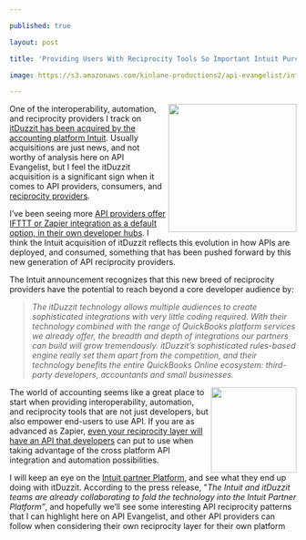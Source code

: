 ---
published: true
layout: post
title: 'Providing Users With Reciprocity Tools So Important Intuit Purchases itDuzzit'
image: https://s3.amazonaws.com/kinlane-productions2/api-evangelist/intuit/intuitbig.png
---

<p><a href="https://developer.intuit.com"><img src="https://s3.amazonaws.com/kinlane-productions2/api-evangelist/intuit/intuitbig.png" alt="" width="225" align="right" /></a>
<p>One of the interoperability, automation, and reciprocity providers I track on <a href="https://developer.intuit.com/blog/2014/08/13/intuit-acquires-itduzzit-syncing-data-between-cloud-apps-gets-easier">itDuzzit has been acquired by the accounting platform Intuit</a>.  Usually acquisitions are just news, and not worthy of analysis here on API Evangelist, but I feel the itDuzzit acquisition is a significant sign when it comes to API providers, consumers, and <a href="http://reciprocity.apievangelist.com/companies.html">reciprocity providers</a>.
<p>I&rsquo;ve been seeing more <a href="http://apievangelist.com/2014/03/13/api-management-adding-reciprocity-building-blocks/">API providers offer IFTTT or Zapier integration as a default option, in their own developer hubs</a>. I think the Intuit acquisition of itDuzzit reflects this evolution in how APIs are deployed, and consumed, something that has been pushed forward by this new generation of API reciprocity providers.
<p>The Intuit announcement recognizes that this new breed of reciprocity providers have the potential to reach beyond a core developer audience by:
<blockquote><em>The itDuzzit technology allows multiple audiences to create sophisticated integrations with very little coding required.  With their technology combined with the range of QuickBooks platform services we already offer, the breadth and depth of integrations our partners can build will grow tremendously. itDuzzit&rsquo;s sophisticated rules-based engine really set them apart from the competition, and their technology benefits the entire QuickBooks Online ecosystem: third-party developers, accountants and small businesses.</em></blockquote>
<p><a href="http://cloud.itduzzit.com/"><img src="https://s3.amazonaws.com/kinlane-productions2/api-evangelist/intuit/itduzzit.jpeg" alt="" width="150" align="right" /></a>
<p>The world of accounting seems like a great place to start when providing interoperability, automation, and reciprocity tools that are not just developers, but also empower end-users to use API. If you are as advanced as Zapier, <a href="https://zapier.com/developer/">even your reciprocity layer will have an API that developers</a>&nbsp;can&nbsp;put to use when taking advantage of the cross platform API integration and automation possibilities.
<p>I will keep an eye on the <a href="https://developer.intuit.com">Intuit partner Platform</a>, and see what they end up doing with itDuzzit.  According to the press release, "<em>The Intuit and itDuzzit teams are already collaborating to fold the technology into the Intuit Partner Platform&rdquo;</em>, and hopefully we&rsquo;ll see some interesting API reciprocity patterns that I can highlight here on API Evangelist, and other API providers can follow when considering their own reciprocity layer for their own platform

